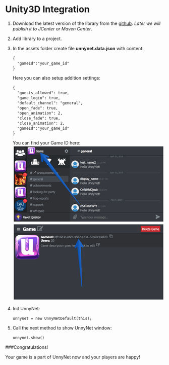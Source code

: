 # Unity3D Integration


1.  Download the latest version of the library from the [github](https://github.com/unnynet/unnynet-android/releases). *Later we will publish it to JCenter or Maven Center*.
2.  Add library to a project.
3.  In the assets folder create file **unnynet.data.json** with content:

    ```
    {
      "gameId":"your_game_id"
    }
    ```
    
    Here you can also setup addition settings:
    
    ```
    {
      "guests_allowed": true,
      "game_login": true,
      "default_channel": "general",
      "open_fade": true,
      "open_animation": 2,
      "close_fade": true,
      "close_animation": 2,
      "gameId":"your_game_id"
    }
    ```
        
    You can find your Game ID here:
    ![Screenshot](../img/game_id_1.jpg)
    ![Screenshot](../img/game_id_2.jpg)

4.  Init UnnyNet:

    ```
    unnynet = new UnnyNetDefault(this);
    ```

5.  Call the next method to show UnnyNet window:

    ```
    unnynet.show()
    ```


###Congratulations!

Your game is a part of UnnyNet now and your players are happy!
